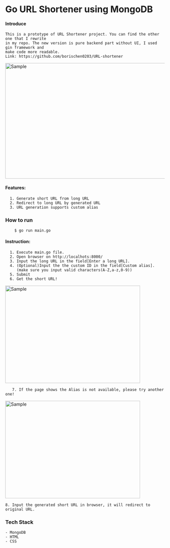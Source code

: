 # **Go URL Shortener using MongoDB**

#### Introduce
    This is a prototype of URL Shortener project. You can find the other one that I rewrite
    in my repo. The new version is pure backend part without UI, I used gin framework and
    make code more readable.
    Link: https://github.com/borischen0203/URL-shortener

<p align="left">
    <img src="https://i.imgur.com/z2YPfa2.png" alt="Sample"  width="623" height="365" >
    <p align="left">
</p>

#### Features:

      1. Generate short URL from long URL
      2. Redirect to long URL by generated URL
      3. URL generation supports custom alias


### How to run
```
    $ go run main.go
```

#### Instruction:

      1. Execute main.go file.
      2. Open browser on http://localhots:8000/
      3. Input the long URL in the field[Enter a long URL].
      4. (Optional)Input the the custom ID in the field[Custom alias].
         (make sure you input valid characters(A-Z,a-z,0-9))
      5. Submit
      6. Get the short URL!


<p align="left">
    <img src="https://i.imgur.com/B7Q47kh.png" alt="Sample"  width="426" height="308" >
    <p align="left">
</p>

```
   7. If the page shows the Alias is not available, please try another one!
```

<p align="left">
    <img src="https://i.imgur.com/lbBe18Z.png" alt="Sample"  width="426" height="308" >
</p>

    8. Input the generated short URL in browser, it will redirect to original URL.

### Tech Stack
    - MongoDB
    - HTML
    - CSS
